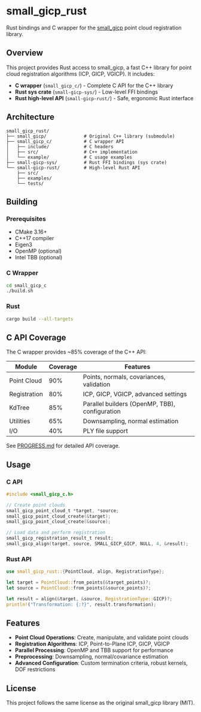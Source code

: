 # small_gicp_rust

Rust bindings and C wrapper for the [small_gicp](https://github.com/koide3/small_gicp) point cloud registration library.

## Overview

This project provides Rust access to small_gicp, a fast C++ library for point cloud registration algorithms (ICP, GICP, VGICP). It includes:

- **C wrapper** (`small_gicp_c/`) - Complete C API for the C++ library
- **Rust sys crate** (`small-gicp-sys/`) - Low-level FFI bindings
- **Rust high-level API** (`small-gicp-rust/`) - Safe, ergonomic Rust interface

## Architecture

```
small_gicp_rust/
├── small_gicp/              # Original C++ library (submodule)
├── small_gicp_c/            # C wrapper API
│   ├── include/             # C headers
│   ├── src/                 # C++ implementation
│   └── example/             # C usage examples
├── small-gicp-sys/          # Rust FFI bindings (sys crate)
└── small-gicp-rust/         # High-level Rust API
    ├── src/
    ├── examples/
    └── tests/
```

## Building

### Prerequisites
- CMake 3.16+
- C++17 compiler
- Eigen3
- OpenMP (optional)
- Intel TBB (optional)

### C Wrapper
```bash
cd small_gicp_c
./build.sh
```

### Rust
```bash
cargo build --all-targets
```

## C API Coverage

The C wrapper provides ~85% coverage of the C++ API:

| Module | Coverage | Features |
|--------|----------|----------|
| Point Cloud | 90% | Points, normals, covariances, validation |
| Registration | 80% | ICP, GICP, VGICP, advanced settings |
| KdTree | 85% | Parallel builders (OpenMP, TBB), configuration |
| Utilities | 65% | Downsampling, normal estimation |
| I/O | 40% | PLY file support |

See [PROGRESS.md](small_gicp_c/PROGRESS.md) for detailed API coverage.

## Usage

### C API
```c
#include <small_gicp_c.h>

// Create point clouds
small_gicp_point_cloud_t *target, *source;
small_gicp_point_cloud_create(&target);
small_gicp_point_cloud_create(&source);

// Load data and perform registration
small_gicp_registration_result_t result;
small_gicp_align(target, source, SMALL_GICP_GICP, NULL, 4, &result);
```

### Rust API
```rust
use small_gicp_rust::{PointCloud, align, RegistrationType};

let target = PointCloud::from_points(&target_points)?;
let source = PointCloud::from_points(&source_points)?;

let result = align(&target, &source, RegistrationType::GICP)?;
println!("Transformation: {:?}", result.transformation);
```

## Features

- **Point Cloud Operations**: Create, manipulate, and validate point clouds
- **Registration Algorithms**: ICP, Point-to-Plane ICP, GICP, VGICP
- **Parallel Processing**: OpenMP and TBB support for performance
- **Preprocessing**: Downsampling, normal/covariance estimation
- **Advanced Configuration**: Custom termination criteria, robust kernels, DOF restrictions

## License

This project follows the same license as the original small_gicp library (MIT).
